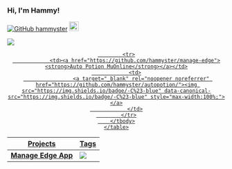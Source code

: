 ### Hi, I'm Hammy!

[![GitHub hammyster](https://img.shields.io/github/followers/hammyster?label=follow&style=social)](https://github.com/hammyster)
<a href="https://discord.bio/p/hammyster" target="_blank"><img width="22px" src="https://logodownload.org/wp-content/uploads/2017/11/discord-logo-icone.png"></img></a>

<p><a href="https://github.com/hammyster?tab=repositories"><img align="center" src="https://github-readme-stats.vercel.app/api/top-langs/?username=hammyster&layout=compact&show_icons=true&theme=tokyonight" /a>
</p>

<p align="center">
    <table>
        <thead>
            <tr>
                <th>Projects</th>
                <th>Tags</th>
            </tr>
        </thead>
        <tbody>
            <tr>
                <td><a href="https://github.com/hammyster/manage-edge"><strong>Manage Edge App</strong></a></td>
                <td>
                    <a target="_blank" rel="noopener noreferrer" href="https://github.com/hammyster/manage-edge"><img src="https://img.shields.io/badge/-C%23-blue" data-canonical-src="https://img.shields.io/badge/-C%23-blue" style="max-width:100%;"></a>
                </td>
            </tr>
            
            <tr>
                <td><a href="https://github.com/hammyster/manage-edge"><strong>Auto Potion MuOnline</strong></a></td>
                <td>
                    <a target="_blank" rel="noopener noreferrer" href="https://github.com/hammyster/autopotion/"><img src="https://img.shields.io/badge/-C%23-blue" data-canonical-src="https://img.shields.io/badge/-C%23-blue" style="max-width:100%;"></a>
                </td>
            </tr>
        </tbody>
    </table>
</p>


